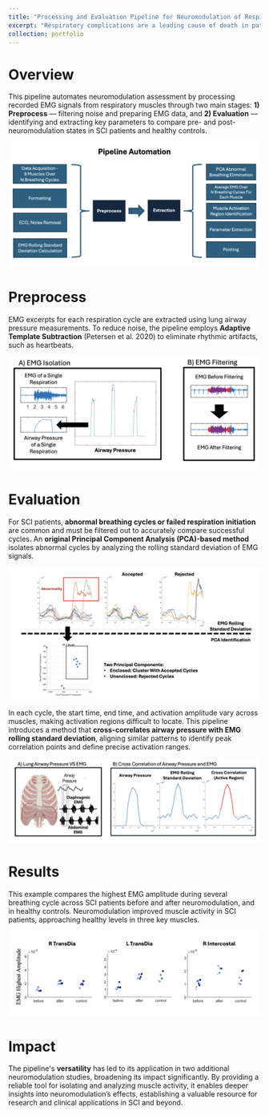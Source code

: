 ```yaml
---
title: "Processing and Evaluation Pipeline for Neuromodulation of Respiratory Muscles"
excerpt: "Respiratory complications are a leading cause of death in patients with chronic spinal cord injury (SCI), significantly impacting their quality of life. **Neuromodulation**, a promising therapeutic approach, involves electrical stimulation to modulate nerve activity and enhance respiratory function. To support this effort, a comprehensive MATLAB pipeline was developed to **automatically detect, analyze, and compare electromyography (EMG) properties** in SCI patients undergoing neuromodulation therapy, contributing to the development of improved diagnostic and therapeutic strategies aimed at alleviating respiratory complications in this population. <br/><img src='/images/Pipeline_Demo.png'>"
collection: portfolio
---
```


Overview
======
This pipeline automates neuromodulation assessment by processing recorded EMG signals from respiratory muscles through two main stages: **1) Preprocess** — filtering noise and preparing EMG data, and **2) Evaluation** — identifying and extracting key parameters to compare pre- and post-neuromodulation states in SCI patients and healthy controls.

![Pipeline](/images/Pipeline_Design.png)

Preprocess
======
EMG excerpts for each respiration cycle are extracted using lung airway pressure measurements. To reduce noise, the pipeline employs **Adaptive Template Subtraction** (Petersen et al. 2020) to eliminate rhythmic artifacts, such as heartbeats.

![Preprocess](/images/preprocess.png)

Evaluation
======
For SCI patients, **abnormal breathing cycles or failed respiration initiation** are common and must be filtered out to accurately compare successful cycles. An **original Principal Component Analysis (PCA)-based method** isolates abnormal cycles by analyzing the rolling standard deviation of EMG signals.

![PCA](/images/PCA.png)

In each cycle, the start time, end time, and activation amplitude vary across muscles, making activation regions difficult to locate. This pipeline introduces a method that **cross-correlates airway pressure with EMG rolling standard deviation**, aligning similar patterns to identify peak correlation points and define precise activation ranges.

![Cross](/images/Cross_corr.png)

Results
======
This example compares the highest EMG amplitude during several breathing cycle across SCI patients before and after neuromodulation, and in healthy controls. Neuromodulation improved muscle activity in SCI patients, approaching healthy levels in three key muscles.

![results](/images/results.png)

Impact
======
The pipeline's **versatility** has led to its application in two additional neuromodulation studies, broadening its impact significantly. By providing a reliable tool for isolating and analyzing muscle activity, it enables deeper insights into neuromodulation’s effects, establishing a valuable resource for research and clinical applications in SCI and beyond.
